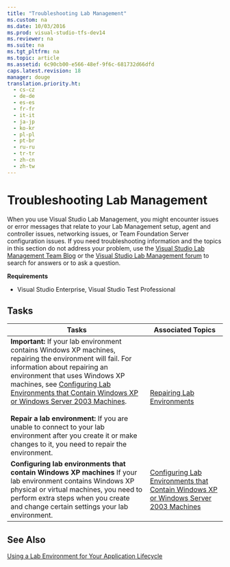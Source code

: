 ```yaml
---
title: "Troubleshooting Lab Management"
ms.custom: na
ms.date: 10/03/2016
ms.prod: visual-studio-tfs-dev14
ms.reviewer: na
ms.suite: na
ms.tgt_pltfrm: na
ms.topic: article
ms.assetid: 6c90cb00-e566-48ef-9f6c-681732d66dfd
caps.latest.revision: 18
manager: douge
translation.priority.ht: 
  - cs-cz
  - de-de
  - es-es
  - fr-fr
  - it-it
  - ja-jp
  - ko-kr
  - pl-pl
  - pt-br
  - ru-ru
  - tr-tr
  - zh-cn
  - zh-tw
---
```

# Troubleshooting Lab Management
When you use Visual Studio Lab Management, you might encounter issues or error messages that relate to your Lab Management setup, agent and controller issues, networking issues, or Team Foundation Server configuration issues. If you need troubleshooting information and the topics in this section do not address your problem, use the [Visual Studio Lab Management Team Blog](http://go.microsoft.com/fwlink/?LinkId=211862) or the [Visual Studio Lab Management forum](http://go.microsoft.com/fwlink/?LinkId=178713) to search for answers or to ask a question.  
  
 **Requirements**  
  
-   Visual Studio Enterprise, Visual Studio Test Professional  
  
## Tasks  
  
|Tasks|Associated Topics|  
|-----------|-----------------------|  
|**Important:**  If your lab environment contains Windows XP machines, repairing the environment will fail. For information about repairing an environment that uses Windows XP machines, see [Configuring Lab Environments that Contain Windows XP or Windows Server 2003 Machines](../dv_TeamTestALM/Configuring-Lab-Environments-that-Contain-Windows-XP-or-Windows-Server-2003-Machines.md). <br /><br /> **Repair a lab environment:** If you are unable to connect to your lab environment after you create it or make changes to it, you need to repair the environment.|[Repairing Lab Environments](../dv_TeamTestALM/Repairing-Lab-Environments.md)|  
|**Configuring lab environments that contain Windows XP machines** If your lab environment contains Windows XP physical or virtual machines, you need to perform extra steps when you create and change certain settings your lab environment.|[Configuring Lab Environments that Contain Windows XP or Windows Server 2003 Machines](../dv_TeamTestALM/Configuring-Lab-Environments-that-Contain-Windows-XP-or-Windows-Server-2003-Machines.md)|  
  
## See Also  
 [Using a Lab Environment for Your Application Lifecycle](../dv_TeamTestALM/Using-a-Lab-Environment-for-Your-Application-Lifecycle.md)